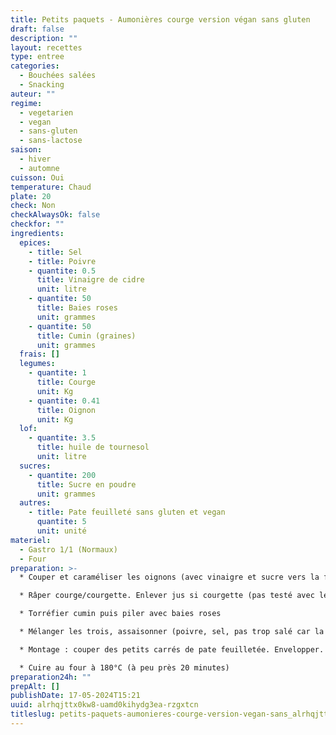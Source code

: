 ```yaml
---
title: Petits paquets - Aumonières courge version végan sans gluten
draft: false
description: ""
layout: recettes
type: entree
categories:
  - Bouchées salées
  - Snacking
auteur: ""
regime:
  - vegetarien
  - vegan
  - sans-gluten
  - sans-lactose
saison:
  - hiver
  - automne
cuisson: Oui
temperature: Chaud
plate: 20
check: Non
checkAlwaysOk: false
checkfor: ""
ingredients:
  epices:
    - title: Sel
    - title: Poivre
    - quantite: 0.5
      title: Vinaigre de cidre
      unit: litre
    - quantite: 50
      title: Baies roses
      unit: grammes
    - quantite: 50
      title: Cumin (graines)
      unit: grammes
  frais: []
  legumes:
    - quantite: 1
      title: Courge
      unit: Kg
    - quantite: 0.41
      title: Oignon
      unit: Kg
  lof:
    - quantite: 3.5
      title: huile de tournesol
      unit: litre
  sucres:
    - quantite: 200
      title: Sucre en poudre
      unit: grammes
  autres:
    - title: Pate feuilleté sans gluten et vegan
      quantite: 5
      unit: unité
materiel:
  - Gastro 1/1 (Normaux)
  - Four
preparation: >-
  * Couper et caraméliser les oignons (avec vinaigre et sucre vers la fin)

  * Râper courge/courgette. Enlever jus si courgette (pas testé avec les courgettes)

  * Torréfier cumin puis piler avec baies roses

  * Mélanger les trois, assaisonner (poivre, sel, pas trop salé car la feta sale)

  * Montage : couper des petits carrés de pate feuilletée. Envelopper.

  * Cuire au four à 180°C (à peu près 20 minutes)
preparation24h: ""
prepAlt: []
publishDate: 17-05-2024T15:21
uuid: alrhqjttx0kw8-uamd0kihydg3ea-rzgxtcn
titleslug: petits-paquets-aumonieres-courge-version-vegan-sans_alrhqjttx0kw8-uamd0kihydg3ea-rzgxtcn
---
```


